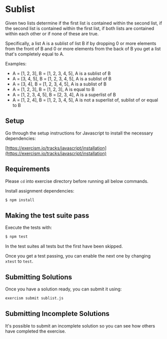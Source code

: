 # Sublist

Given two lists determine if the first list is contained within the second
list, if the second list is contained within the first list, if both lists are
contained within each other or if none of these are true.

Specifically, a list A is a sublist of list B if by dropping 0 or more elements
from the front of B and 0 or more elements from the back of B you get a list
that's completely equal to A.

Examples:

- A = [1, 2, 3], B = [1, 2, 3, 4, 5], A is a sublist of B
- A = [3, 4, 5], B = [1, 2, 3, 4, 5], A is a sublist of B
- A = [3, 4], B = [1, 2, 3, 4, 5], A is a sublist of B
- A = [1, 2, 3], B = [1, 2, 3], A is equal to B
- A = [1, 2, 3, 4, 5], B = [2, 3, 4], A is a superlist of B
- A = [1, 2, 4], B = [1, 2, 3, 4, 5], A is not a superlist of, sublist of or equal to B

## Setup

Go through the setup instructions for Javascript to install the necessary
dependencies:

[https://exercism.io/tracks/javascript/installation](https://exercism.io/tracks/javascript/installation)

## Requirements

Please `cd` into exercise directory before running all below commands.

Install assignment dependencies:

```bash
$ npm install
```

## Making the test suite pass

Execute the tests with:

```bash
$ npm test
```

In the test suites all tests but the first have been skipped.

Once you get a test passing, you can enable the next one by changing `xtest` to
`test`.

## Submitting Solutions

Once you have a solution ready, you can submit it using:

```bash
exercism submit sublist.js
```

## Submitting Incomplete Solutions

It's possible to submit an incomplete solution so you can see how others have
completed the exercise.
